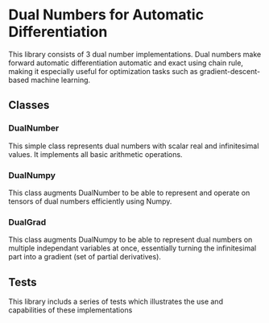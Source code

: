 # Dual Numbers for Automatic Differentiation

This library consists of 3 dual number implementations. Dual numbers make forward automatic differentiation automatic and exact using chain rule, making it especially useful for optimization tasks such as gradient-descent-based machine learning.

## Classes

### DualNumber
This simple class represents dual numbers with scalar real and infinitesimal values. It implements all basic arithmetic operations.

### DualNumpy
This class augments DualNumber to be able to represent and operate on tensors of dual numbers efficiently using Numpy.

### DualGrad
This class augments DualNumpy to be able to represent dual numbers on multiple independant variables at once, essentially turning the infinitesimal part into a gradient (set of partial derivatives).

## Tests

This library includs a series of tests which illustrates the use and capabilities of these implementations